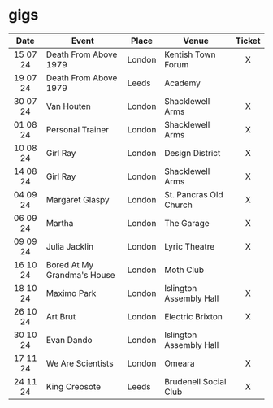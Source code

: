 # gigs
|Date|Event|Place|Venue|Ticket|
|:--:|-----|----|-----|:----:|
|15 07 24|Death From Above 1979|London|Kentish Town Forum|X|
|19 07 24|Death From Above 1979|Leeds|Academy|
|30 07 24|Van Houten|London|Shacklewell Arms|X|
|01 08 24|Personal Trainer|London|Shacklewell Arms|X|
|10 08 24|Girl Ray|London|Design District|X|
|14 08 24|Girl Ray|London|Shacklewell Arms|X|
|04 09 24|Margaret Glaspy|London|St. Pancras Old Church|X|
|06 09 24|Martha|London|The Garage|X|
|09 09 24|Julia Jacklin|London|Lyric Theatre|X|
|16 10 24|Bored At My Grandma's House|London|Moth Club|
|18 10 24|Maximo Park|London|Islington Assembly Hall|X|
|26 10 24|Art Brut|London|Electric Brixton|X|
|30 10 24|Evan Dando|London|Islington Assembly Hall|
|17 11 24|We Are Scientists|London|Omeara|X|
|24 11 24|King Creosote|Leeds|Brudenell Social Club|X|
